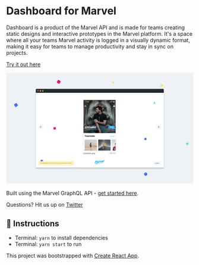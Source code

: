 # Dashboard for Marvel

Dashboard is a product of the Marvel API and is made for teams creating static designs and interactive prototypes in the Marvel platform.
It's a space where all your teams Marvel activity is logged in a visually dynamic format, making it easy for teams to manage productivity and stay in sync on projects.

[Try it out here](https://dashboard.marvelapp.com)

<img src="/public/github-preview.jpg?raw=true" width="888">

Built using the Marvel GraphQL API - [get started here](https://marvelapp.com/developers/).

Questions? Hit us up on [Twitter](http://twitter.com/marvelapp)

## 🎒 Instructions

* Terminal: `yarn` to install dependencies
* Terminal: `yarn start` to run

This project was bootstrapped with [Create React App](https://github.com/facebookincubator/create-react-app).
